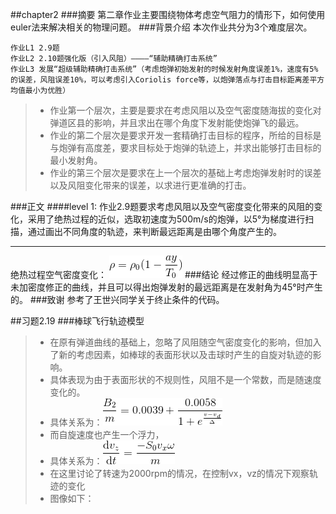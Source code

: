 ##chapter2
###摘要
第二章作业主要围绕物体考虑空气阻力的情形下，如何使用euler法来解决相关的物理问题。
###背景介绍
本次作业共分为3个难度层次。

    作业L1 2.9题
    作业L2 2.10题强化版（引入风阻）————“辅助精确打击系统”
    作业L3 发展“超级辅助精确打击系统”（考虑炮弹初始发射的时候发射角度误差1%，速度有5%的误差，风阻误差10%，可以考虑引入Coriolis force等，以炮弹落点与打击目标距离差平方均值最小为优胜）
> - 作业第一个层次，主要是要求在考虑风阻以及空气密度随海拔的变化对弹道区县的影响，并且求出在哪个角度下发射能使炮弹飞的最远。
> - 作业的第二个层次是要求开发一套精确打击目标的程序，所给的目标是与炮弹有高度差，要求目标处于炮弹的轨迹上，并求出能够打击目标的最小发射角。
> - 作业的第三个层次是要求在上一个层次的基础上考虑炮弹发射时的误差以及风阻变化带来的误差，以求进行更准确的打击。

###正文
####level 1:
作业2.9题要求考虑风阻以及空气密度变化带来的风阻的变化，采用了绝热过程的近似，选取初速度为500m/s的炮弹，以5°为梯度进行扫描，通过画出不同角度的轨迹，来判断最远距离是由哪个角度产生的。
__________
绝热过程空气密度变化：
![](https://github.com/fxdhi/computationalphysics_N2013301020017/blob/master/chapter2/gif.latex.gif)
###结论
经过修正的曲线明显高于未加密度修正的曲线，并且可以得出炮弹发射的最远距离是在发射角为45°时产生的。
###致谢
参考了王世兴同学关于终止条件的代码。

##习题2.19
###棒球飞行轨迹模型

> - 在原有弹道曲线的基础上，忽略了风阻随空气密度变化的影响，但加入了新的考虑因素，如棒球的表面形状以及击球时产生的自旋对轨迹的影响。
> - 具体表现为由于表面形状的不规则性，风阻不是一个常数，而是随速度变化的。
> - 具体关系为：![](https://github.com/fxdhi/computationalphysics_N2013301020017/blob/master/chapter2/gif2.latex.gif)
> - 而自旋速度也产生一个浮力，
> - 具体关系为：![](https://github.com/fxdhi/computationalphysics_N2013301020017/blob/master/chapter2/gif1.latex.gif)
> - 在这里讨论了转速为2000rpm的情况，在控制vx，vz的情况下观察轨迹的变化
> - 图像如下：
